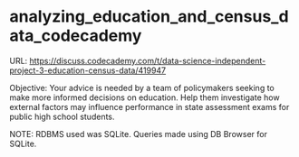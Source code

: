 # analyzing_education_and_census_data_codecademy

URL: https://discuss.codecademy.com/t/data-science-independent-project-3-education-census-data/419947

Objective: Your advice is needed by a team of policymakers seeking to make more informed decisions on education. Help them investigate how external factors may influence performance in state assessment exams for public high school students.

NOTE: RDBMS used was SQLite. Queries made using DB Browser for SQLite. 
